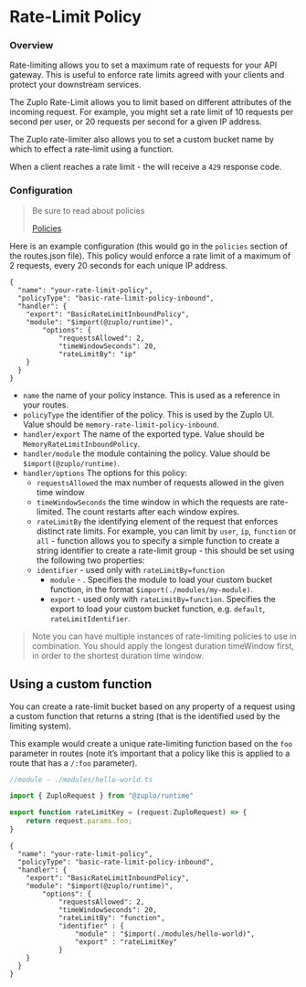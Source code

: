 # Rate-Limit Policy

### Overview

Rate-limiting allows you to set a maximum rate of requests for your API gateway.
This is useful to enforce rate limits agreed with your clients and protect your
downstream services.

The Zuplo Rate-Limit allows you to limit based on different attributes of the
incoming request. For example, you might set a rate limit of 10 requests per
second per user, or 20 requests per second for a given IP address.

The Zuplo rate-limiter also allows you to set a custom bucket name by which to
effect a rate-limit using a function.

When a client reaches a rate limit - the will receive a `429` response code.

### Configuration

> Be sure to read about policies
>
> [Policies](/articles/policies)

Here is an example configuration (this would go in the `policies` section of the
routes.json file). This policy would enforce a rate limit of a maximum of 2
requests, every 20 seconds for each unique IP address.

```tsx
{
  "name": "your-rate-limit-policy",
  "policyType": "basic-rate-limit-policy-inbound",
  "handler": {
    "export": "BasicRateLimitInboundPolicy",
    "module": "$import(@zuplo/runtime)",
		"options": {
			"requestsAllowed": 2,
			"timeWindowSeconds": 20,
			"rateLimitBy": "ip"
    }
  }
}
```

- `name` the name of your policy instance. This is used as a reference in your
  routes.
- `policyType` the identifier of the policy. This is used by the Zuplo UI. Value
  should be `memory-rate-limit-policy-inbound`.
- `handler/export` The name of the exported type. Value should be
  `MemoryRateLimitInboundPolicy`.
- `handler/module` the module containing the policy. Value should be
  `$import(@zuplo/runtime)`.
- `handler/options` The options for this policy:
  - `requestsAllowed` the max number of requests allowed in the given time
    window
  - `timeWindowSeconds` the time window in which the requests are rate-limited.
    The count restarts after each window expires.
  - `rateLimitBy` the identifying element of the request that enforces distinct
    rate limits. For example, you can limit by `user`, `ip`, `function` or
    `all` - function allows you to specify a simple function to create a string
    identifier to create a rate-limit group - this should be set using the
    following two properties:
  - `identifier` - used only with `rateLimitBy=function`
    - `module` - . Specifies the module to load your custom bucket function, in
      the format `$import(./modules/my-module)`.
    - `export` - used only with `rateLimitBy=function`. Specifies the export to
      load your custom bucket function, e.g. `default`, `rateLimitIdentifier`.

> Note you can have multiple instances of rate-limiting policies to use in
> combination. You should apply the longest duration timeWindow first, in order
> to the shortest duration time window.

## Using a custom function

You can create a rate-limit bucket based on any property of a request using a
custom function that returns a string (that is the identified used by the
limiting system).

This example would create a unique rate-limiting function based on the `foo`
parameter in routes (note it’s important that a policy like this is applied to a
route that has a `/:foo` parameter).

```jsx
//module - ./modules/hello-world.ts

import { ZuploRequest } from "@zuplo/runtime"

export function rateLimitKey = (request:ZuploRequest) => {
	return request.params.foo;
}
```

```tsx
{
  "name": "your-rate-limit-policy",
  "policyType": "basic-rate-limit-policy-inbound",
  "handler": {
    "export": "BasicRateLimitInboundPolicy",
    "module": "$import(@zuplo/runtime)",
		"options": {
			"requestsAllowed": 2,
			"timeWindowSeconds": 20,
			"rateLimitBy": "function",
			"identifier" : {
				"module" : "$import(./modules/hello-world)",
				"export" : "rateLimitKey"
			}
    }
  }
}
```
